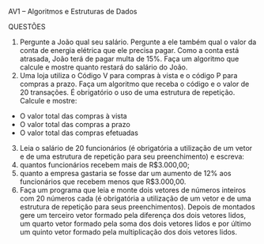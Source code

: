 AV1 – Algoritmos e Estruturas de Dados 

QUESTÕES 

1.  Pergunte a João qual seu salário. Pergunte a ele também qual o valor da conta de energia elétrica que ele precisa pagar. Como a conta está atrasada, João terá de pagar multa de 15%. Faça um algoritmo que calcule e mostre quanto restará do salário do João. 
1.  Uma loja utiliza o Código V para compras à vista e o código P para compras a prazo. Faça um algoritmo que receba o código e o valor de 20 transações. É obrigatório o uso de uma estrutura de repetição. Calcule e mostre: 
- O valor total das compras à vista 
- O valor total das compras a prazo 
- O valor total das compras efetuadas 
3.  Leia o salário de 20 funcionários (é obrigatória a utilização de um vetor e de uma estrutura de repetição para seu preenchimento) e escreva:  
   1. quantos funcionários recebem mais de R$3.000,00; 
   1. quanto a empresa gastaria se fosse dar um aumento de 12% aos funcionários que recebem menos que R$3.000,00. 
3.  Faça um programa que leia e monte dois vetores de números inteiros com 20 números cada (é obrigatória a utilização de um vetor e de uma estrutura de repetição para seus preenchimentos). Depois de montados gere um terceiro vetor formado pela diferença dos dois vetores lidos, um quarto vetor formado pela soma dos dois vetores lidos e por último um quinto vetor formado pela multiplicação dos dois vetores lidos. 
